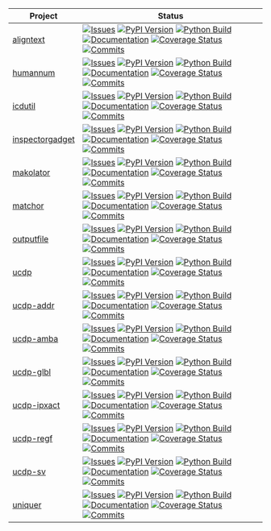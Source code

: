 <!--

# Run './test.sh' to update this file!

MAKO TEMPLATE BEGIN

<%def name="overview()">\
<%
from subprocess import run
from pathlib import Path

project_paths = run(["git", "ws", "info", "project-paths"], capture_output=True).stdout.decode('utf-8').splitlines()
names = sorted([Path(path).name for path in project_paths if Path(path).name != "main"])
%>\
|Project|Status|
|---|---|
% for name in names:
| [${name}](https://github.com/nbiotcloud/${name}) | [![Issues](https://img.shields.io/github/issues/nbiotcloud/${name})](https://github.com/nbiotcloud/${name}/issues) [![PyPI Version](https://badge.fury.io/py/${name}.svg)](https://badge.fury.io/py/${name}) [![Python Build](https://github.com/nbiotcloud/${name}/actions/workflows/main.yml/badge.svg)](https://github.com/nbiotcloud/${name}/actions/workflows/main.yml) [![Documentation](https://readthedocs.org/projects/${name}/badge/?version=stable)](https://${name}.readthedocs.io/en/stable/?badge=stable) [![Coverage Status](https://coveralls.io/repos/github/nbiotcloud/${name}/badge.svg?branch=main)](https://coveralls.io/github/nbiotcloud/${name}?branch=main) [![Commits](https://img.shields.io/github/commits-since/nbiotcloud/${name}/latest.svg)](https://github.com/nbiotcloud/${name}/releases) |
% endfor
</%def>

MAKO TEMPLATE END 
-->


<!-- GENERATE INPLACE BEGIN overview()> -->
|Project|Status|
|---|---|
| [aligntext](https://github.com/nbiotcloud/aligntext) | [![Issues](https://img.shields.io/github/issues/nbiotcloud/aligntext)](https://github.com/nbiotcloud/aligntext/issues) [![PyPI Version](https://badge.fury.io/py/aligntext.svg)](https://badge.fury.io/py/aligntext) [![Python Build](https://github.com/nbiotcloud/aligntext/actions/workflows/main.yml/badge.svg)](https://github.com/nbiotcloud/aligntext/actions/workflows/main.yml) [![Documentation](https://readthedocs.org/projects/aligntext/badge/?version=stable)](https://aligntext.readthedocs.io/en/stable/?badge=stable) [![Coverage Status](https://coveralls.io/repos/github/nbiotcloud/aligntext/badge.svg?branch=main)](https://coveralls.io/github/nbiotcloud/aligntext?branch=main) [![Commits](https://img.shields.io/github/commits-since/nbiotcloud/aligntext/latest.svg)](https://github.com/nbiotcloud/aligntext/releases) |
| [humannum](https://github.com/nbiotcloud/humannum) | [![Issues](https://img.shields.io/github/issues/nbiotcloud/humannum)](https://github.com/nbiotcloud/humannum/issues) [![PyPI Version](https://badge.fury.io/py/humannum.svg)](https://badge.fury.io/py/humannum) [![Python Build](https://github.com/nbiotcloud/humannum/actions/workflows/main.yml/badge.svg)](https://github.com/nbiotcloud/humannum/actions/workflows/main.yml) [![Documentation](https://readthedocs.org/projects/humannum/badge/?version=stable)](https://humannum.readthedocs.io/en/stable/?badge=stable) [![Coverage Status](https://coveralls.io/repos/github/nbiotcloud/humannum/badge.svg?branch=main)](https://coveralls.io/github/nbiotcloud/humannum?branch=main) [![Commits](https://img.shields.io/github/commits-since/nbiotcloud/humannum/latest.svg)](https://github.com/nbiotcloud/humannum/releases) |
| [icdutil](https://github.com/nbiotcloud/icdutil) | [![Issues](https://img.shields.io/github/issues/nbiotcloud/icdutil)](https://github.com/nbiotcloud/icdutil/issues) [![PyPI Version](https://badge.fury.io/py/icdutil.svg)](https://badge.fury.io/py/icdutil) [![Python Build](https://github.com/nbiotcloud/icdutil/actions/workflows/main.yml/badge.svg)](https://github.com/nbiotcloud/icdutil/actions/workflows/main.yml) [![Documentation](https://readthedocs.org/projects/icdutil/badge/?version=stable)](https://icdutil.readthedocs.io/en/stable/?badge=stable) [![Coverage Status](https://coveralls.io/repos/github/nbiotcloud/icdutil/badge.svg?branch=main)](https://coveralls.io/github/nbiotcloud/icdutil?branch=main) [![Commits](https://img.shields.io/github/commits-since/nbiotcloud/icdutil/latest.svg)](https://github.com/nbiotcloud/icdutil/releases) |
| [inspectorgadget](https://github.com/nbiotcloud/inspectorgadget) | [![Issues](https://img.shields.io/github/issues/nbiotcloud/inspectorgadget)](https://github.com/nbiotcloud/inspectorgadget/issues) [![PyPI Version](https://badge.fury.io/py/inspectorgadget.svg)](https://badge.fury.io/py/inspectorgadget) [![Python Build](https://github.com/nbiotcloud/inspectorgadget/actions/workflows/main.yml/badge.svg)](https://github.com/nbiotcloud/inspectorgadget/actions/workflows/main.yml) [![Documentation](https://readthedocs.org/projects/inspectorgadget/badge/?version=stable)](https://inspectorgadget.readthedocs.io/en/stable/?badge=stable) [![Coverage Status](https://coveralls.io/repos/github/nbiotcloud/inspectorgadget/badge.svg?branch=main)](https://coveralls.io/github/nbiotcloud/inspectorgadget?branch=main) [![Commits](https://img.shields.io/github/commits-since/nbiotcloud/inspectorgadget/latest.svg)](https://github.com/nbiotcloud/inspectorgadget/releases) |
| [makolator](https://github.com/nbiotcloud/makolator) | [![Issues](https://img.shields.io/github/issues/nbiotcloud/makolator)](https://github.com/nbiotcloud/makolator/issues) [![PyPI Version](https://badge.fury.io/py/makolator.svg)](https://badge.fury.io/py/makolator) [![Python Build](https://github.com/nbiotcloud/makolator/actions/workflows/main.yml/badge.svg)](https://github.com/nbiotcloud/makolator/actions/workflows/main.yml) [![Documentation](https://readthedocs.org/projects/makolator/badge/?version=stable)](https://makolator.readthedocs.io/en/stable/?badge=stable) [![Coverage Status](https://coveralls.io/repos/github/nbiotcloud/makolator/badge.svg?branch=main)](https://coveralls.io/github/nbiotcloud/makolator?branch=main) [![Commits](https://img.shields.io/github/commits-since/nbiotcloud/makolator/latest.svg)](https://github.com/nbiotcloud/makolator/releases) |
| [matchor](https://github.com/nbiotcloud/matchor) | [![Issues](https://img.shields.io/github/issues/nbiotcloud/matchor)](https://github.com/nbiotcloud/matchor/issues) [![PyPI Version](https://badge.fury.io/py/matchor.svg)](https://badge.fury.io/py/matchor) [![Python Build](https://github.com/nbiotcloud/matchor/actions/workflows/main.yml/badge.svg)](https://github.com/nbiotcloud/matchor/actions/workflows/main.yml) [![Documentation](https://readthedocs.org/projects/matchor/badge/?version=stable)](https://matchor.readthedocs.io/en/stable/?badge=stable) [![Coverage Status](https://coveralls.io/repos/github/nbiotcloud/matchor/badge.svg?branch=main)](https://coveralls.io/github/nbiotcloud/matchor?branch=main) [![Commits](https://img.shields.io/github/commits-since/nbiotcloud/matchor/latest.svg)](https://github.com/nbiotcloud/matchor/releases) |
| [outputfile](https://github.com/nbiotcloud/outputfile) | [![Issues](https://img.shields.io/github/issues/nbiotcloud/outputfile)](https://github.com/nbiotcloud/outputfile/issues) [![PyPI Version](https://badge.fury.io/py/outputfile.svg)](https://badge.fury.io/py/outputfile) [![Python Build](https://github.com/nbiotcloud/outputfile/actions/workflows/main.yml/badge.svg)](https://github.com/nbiotcloud/outputfile/actions/workflows/main.yml) [![Documentation](https://readthedocs.org/projects/outputfile/badge/?version=stable)](https://outputfile.readthedocs.io/en/stable/?badge=stable) [![Coverage Status](https://coveralls.io/repos/github/nbiotcloud/outputfile/badge.svg?branch=main)](https://coveralls.io/github/nbiotcloud/outputfile?branch=main) [![Commits](https://img.shields.io/github/commits-since/nbiotcloud/outputfile/latest.svg)](https://github.com/nbiotcloud/outputfile/releases) |
| [ucdp](https://github.com/nbiotcloud/ucdp) | [![Issues](https://img.shields.io/github/issues/nbiotcloud/ucdp)](https://github.com/nbiotcloud/ucdp/issues) [![PyPI Version](https://badge.fury.io/py/ucdp.svg)](https://badge.fury.io/py/ucdp) [![Python Build](https://github.com/nbiotcloud/ucdp/actions/workflows/main.yml/badge.svg)](https://github.com/nbiotcloud/ucdp/actions/workflows/main.yml) [![Documentation](https://readthedocs.org/projects/ucdp/badge/?version=stable)](https://ucdp.readthedocs.io/en/stable/?badge=stable) [![Coverage Status](https://coveralls.io/repos/github/nbiotcloud/ucdp/badge.svg?branch=main)](https://coveralls.io/github/nbiotcloud/ucdp?branch=main) [![Commits](https://img.shields.io/github/commits-since/nbiotcloud/ucdp/latest.svg)](https://github.com/nbiotcloud/ucdp/releases) |
| [ucdp-addr](https://github.com/nbiotcloud/ucdp-addr) | [![Issues](https://img.shields.io/github/issues/nbiotcloud/ucdp-addr)](https://github.com/nbiotcloud/ucdp-addr/issues) [![PyPI Version](https://badge.fury.io/py/ucdp-addr.svg)](https://badge.fury.io/py/ucdp-addr) [![Python Build](https://github.com/nbiotcloud/ucdp-addr/actions/workflows/main.yml/badge.svg)](https://github.com/nbiotcloud/ucdp-addr/actions/workflows/main.yml) [![Documentation](https://readthedocs.org/projects/ucdp-addr/badge/?version=stable)](https://ucdp-addr.readthedocs.io/en/stable/?badge=stable) [![Coverage Status](https://coveralls.io/repos/github/nbiotcloud/ucdp-addr/badge.svg?branch=main)](https://coveralls.io/github/nbiotcloud/ucdp-addr?branch=main) [![Commits](https://img.shields.io/github/commits-since/nbiotcloud/ucdp-addr/latest.svg)](https://github.com/nbiotcloud/ucdp-addr/releases) |
| [ucdp-amba](https://github.com/nbiotcloud/ucdp-amba) | [![Issues](https://img.shields.io/github/issues/nbiotcloud/ucdp-amba)](https://github.com/nbiotcloud/ucdp-amba/issues) [![PyPI Version](https://badge.fury.io/py/ucdp-amba.svg)](https://badge.fury.io/py/ucdp-amba) [![Python Build](https://github.com/nbiotcloud/ucdp-amba/actions/workflows/main.yml/badge.svg)](https://github.com/nbiotcloud/ucdp-amba/actions/workflows/main.yml) [![Documentation](https://readthedocs.org/projects/ucdp-amba/badge/?version=stable)](https://ucdp-amba.readthedocs.io/en/stable/?badge=stable) [![Coverage Status](https://coveralls.io/repos/github/nbiotcloud/ucdp-amba/badge.svg?branch=main)](https://coveralls.io/github/nbiotcloud/ucdp-amba?branch=main) [![Commits](https://img.shields.io/github/commits-since/nbiotcloud/ucdp-amba/latest.svg)](https://github.com/nbiotcloud/ucdp-amba/releases) |
| [ucdp-glbl](https://github.com/nbiotcloud/ucdp-glbl) | [![Issues](https://img.shields.io/github/issues/nbiotcloud/ucdp-glbl)](https://github.com/nbiotcloud/ucdp-glbl/issues) [![PyPI Version](https://badge.fury.io/py/ucdp-glbl.svg)](https://badge.fury.io/py/ucdp-glbl) [![Python Build](https://github.com/nbiotcloud/ucdp-glbl/actions/workflows/main.yml/badge.svg)](https://github.com/nbiotcloud/ucdp-glbl/actions/workflows/main.yml) [![Documentation](https://readthedocs.org/projects/ucdp-glbl/badge/?version=stable)](https://ucdp-glbl.readthedocs.io/en/stable/?badge=stable) [![Coverage Status](https://coveralls.io/repos/github/nbiotcloud/ucdp-glbl/badge.svg?branch=main)](https://coveralls.io/github/nbiotcloud/ucdp-glbl?branch=main) [![Commits](https://img.shields.io/github/commits-since/nbiotcloud/ucdp-glbl/latest.svg)](https://github.com/nbiotcloud/ucdp-glbl/releases) |
| [ucdp-ipxact](https://github.com/nbiotcloud/ucdp-ipxact) | [![Issues](https://img.shields.io/github/issues/nbiotcloud/ucdp-ipxact)](https://github.com/nbiotcloud/ucdp-ipxact/issues) [![PyPI Version](https://badge.fury.io/py/ucdp-ipxact.svg)](https://badge.fury.io/py/ucdp-ipxact) [![Python Build](https://github.com/nbiotcloud/ucdp-ipxact/actions/workflows/main.yml/badge.svg)](https://github.com/nbiotcloud/ucdp-ipxact/actions/workflows/main.yml) [![Documentation](https://readthedocs.org/projects/ucdp-ipxact/badge/?version=stable)](https://ucdp-ipxact.readthedocs.io/en/stable/?badge=stable) [![Coverage Status](https://coveralls.io/repos/github/nbiotcloud/ucdp-ipxact/badge.svg?branch=main)](https://coveralls.io/github/nbiotcloud/ucdp-ipxact?branch=main) [![Commits](https://img.shields.io/github/commits-since/nbiotcloud/ucdp-ipxact/latest.svg)](https://github.com/nbiotcloud/ucdp-ipxact/releases) |
| [ucdp-regf](https://github.com/nbiotcloud/ucdp-regf) | [![Issues](https://img.shields.io/github/issues/nbiotcloud/ucdp-regf)](https://github.com/nbiotcloud/ucdp-regf/issues) [![PyPI Version](https://badge.fury.io/py/ucdp-regf.svg)](https://badge.fury.io/py/ucdp-regf) [![Python Build](https://github.com/nbiotcloud/ucdp-regf/actions/workflows/main.yml/badge.svg)](https://github.com/nbiotcloud/ucdp-regf/actions/workflows/main.yml) [![Documentation](https://readthedocs.org/projects/ucdp-regf/badge/?version=stable)](https://ucdp-regf.readthedocs.io/en/stable/?badge=stable) [![Coverage Status](https://coveralls.io/repos/github/nbiotcloud/ucdp-regf/badge.svg?branch=main)](https://coveralls.io/github/nbiotcloud/ucdp-regf?branch=main) [![Commits](https://img.shields.io/github/commits-since/nbiotcloud/ucdp-regf/latest.svg)](https://github.com/nbiotcloud/ucdp-regf/releases) |
| [ucdp-sv](https://github.com/nbiotcloud/ucdp-sv) | [![Issues](https://img.shields.io/github/issues/nbiotcloud/ucdp-sv)](https://github.com/nbiotcloud/ucdp-sv/issues) [![PyPI Version](https://badge.fury.io/py/ucdp-sv.svg)](https://badge.fury.io/py/ucdp-sv) [![Python Build](https://github.com/nbiotcloud/ucdp-sv/actions/workflows/main.yml/badge.svg)](https://github.com/nbiotcloud/ucdp-sv/actions/workflows/main.yml) [![Documentation](https://readthedocs.org/projects/ucdp-sv/badge/?version=stable)](https://ucdp-sv.readthedocs.io/en/stable/?badge=stable) [![Coverage Status](https://coveralls.io/repos/github/nbiotcloud/ucdp-sv/badge.svg?branch=main)](https://coveralls.io/github/nbiotcloud/ucdp-sv?branch=main) [![Commits](https://img.shields.io/github/commits-since/nbiotcloud/ucdp-sv/latest.svg)](https://github.com/nbiotcloud/ucdp-sv/releases) |
| [uniquer](https://github.com/nbiotcloud/uniquer) | [![Issues](https://img.shields.io/github/issues/nbiotcloud/uniquer)](https://github.com/nbiotcloud/uniquer/issues) [![PyPI Version](https://badge.fury.io/py/uniquer.svg)](https://badge.fury.io/py/uniquer) [![Python Build](https://github.com/nbiotcloud/uniquer/actions/workflows/main.yml/badge.svg)](https://github.com/nbiotcloud/uniquer/actions/workflows/main.yml) [![Documentation](https://readthedocs.org/projects/uniquer/badge/?version=stable)](https://uniquer.readthedocs.io/en/stable/?badge=stable) [![Coverage Status](https://coveralls.io/repos/github/nbiotcloud/uniquer/badge.svg?branch=main)](https://coveralls.io/github/nbiotcloud/uniquer?branch=main) [![Commits](https://img.shields.io/github/commits-since/nbiotcloud/uniquer/latest.svg)](https://github.com/nbiotcloud/uniquer/releases) |
<!-- GENERATE INPLACE END overview()> -->

